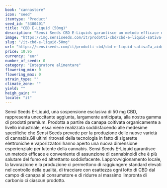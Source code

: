 ```yaml
---
book: "cannastore"
icon: "seed"
itemtype: "Product"
seed_id: "5300401"
title: "CBD E-Liquid (50mg)"
description: "Sensi Seeds CBD E-Liquids garantisce un metodo efficace di assunzione di cannabinoidi che è più salutare del fumo ed altrettanto soddisfacente."
image: "https://img.sensiseeds.com/it/prodotti-cbd/cbd-e-liquid-sativa-image.png"
slug: "/it-cbd-e-liquid-50mg"
url: "https://sensiseeds.com/it/prodotti-cbd/cbd-e-liquid-sativa?a_aid=cannastore"
price: 10.95
currency: "eur"
number_of_seeds: 0
category: "Integratore alimentare"
flowering_min: 0
flowering_max: 0
strain_type: ""
climate_zone: ""
yield: ""
heigh_gain: ""
locale: "it"
---
```

Sensi Seeds E-Liquid, una sospensione esclusiva di 50 mg CBD, rappresenta uneccitante aggiunta, largamente anticipata, alla nostra gamma di prodotti premium. Prodotta a partire da canapa coltivata organicamente a livello industriale, essa viene realizzata soddisfacendo alle medesime specifiche che Sensi Seeds prevede per la produzione delle nuove varietà di cannabis.Gli ultimi ritrovati della tecnologia in fatto di sigarette elettroniche e vaporizzatori hanno aperto una nuova dimensione esperienziale per lutente della cannabis. Sensi Seeds E-Liquid garantisce un metodo efficace e conveniente di assunzione di cannabinoidi che è più salutare del fumo ed altrettanto soddisfacente. Lapprovvigionamento locale, la lavorazione e la produzione ci permettono di raggiungere standard elevati nel controllo della qualità, di tracciare con esattezza ogni lotto di CBD dal campo di canapa al consumatore e di ridurre al massimo limpronta di carbonio ci ciascun prodotto.
